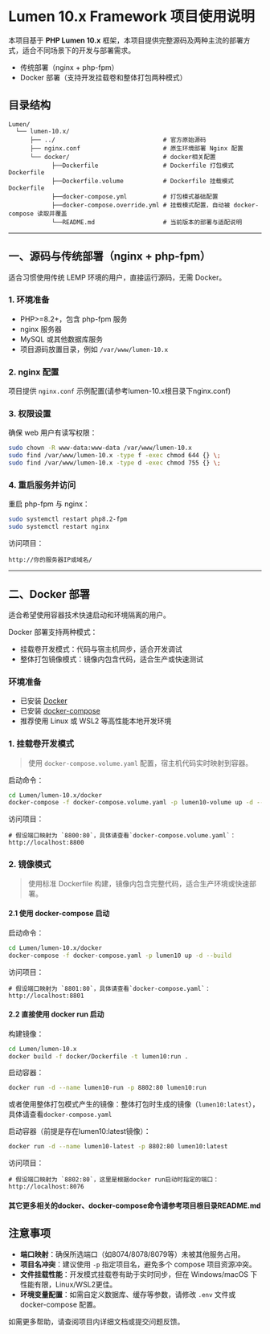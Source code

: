 # Lumen 10.x Framework 项目使用说明

本项目基于 **PHP Lumen 10.x** 框架，本项目提供完整源码及两种主流的部署方式，适合不同场景下的开发与部署需求。

- 传统部署（nginx + php-fpm）
- Docker 部署（支持开发挂载卷和整体打包两种模式）

## 目录结构

```text
Lumen/
  └── lumen-10.x/
      ├── ../                              # 官方原始源码
      ├── nginx.conf                       # 原生环境部署 Nginx 配置
      └── docker/                          # docker相关配置
            ├──Dockerfile                  # Dockerfile 打包模式Dockerfile
            ├──Dockerfile.volume           # Dockerfile 挂载模式Dockerfile
            ├──docker-compose.yml          # 打包模式基础配置
            ├──docker-compose.override.yml # 挂载模式配置，自动被 docker-compose 读取并覆盖
            └──README.md                   # 当前版本的部署与适配说明
```

---

## 一、源码与传统部署（nginx + php-fpm）

适合习惯使用传统 LEMP 环境的用户，直接运行源码，无需 Docker。

### 1. 环境准备

- PHP>=8.2+，包含 php-fpm 服务
- nginx 服务器
- MySQL 或其他数据库服务
- 项目源码放置目录，例如 `/var/www/lumen-10.x`

### 2. nginx 配置

项目提供 `nginx.conf` 示例配置(请参考lumen-10.x根目录下nginx.conf)

### 3. 权限设置

确保 web 用户有读写权限：

```bash
sudo chown -R www-data:www-data /var/www/lumen-10.x
sudo find /var/www/lumen-10.x -type f -exec chmod 644 {} \;
sudo find /var/www/lumen-10.x -type d -exec chmod 755 {} \;
```

### 4. 重启服务并访问

重启 php-fpm 与 nginx：

```bash
sudo systemctl restart php8.2-fpm
sudo systemctl restart nginx
```

访问项目：

```
http://你的服务器IP或域名/
```

---

## 二、Docker 部署

适合希望使用容器技术快速启动和环境隔离的用户。

Docker 部署支持两种模式：

- 挂载卷开发模式：代码与宿主机同步，适合开发调试
- 整体打包镜像模式：镜像内包含代码，适合生产或快速测试

### 环境准备

- 已安装 [Docker](https://docs.docker.com/get-docker/)
- 已安装 [docker-compose](https://docs.docker.com/compose/install/)
- 推荐使用 Linux 或 WSL2 等高性能本地开发环境

### 1. 挂载卷开发模式

> 使用 `docker-compose.volume.yaml` 配置，宿主机代码实时映射到容器。

启动命令：

```bash
cd Lumen/lumen-10.x/docker
docker-compose -f docker-compose.volume.yaml -p lumen10-volume up -d --build
```

访问项目：

```
# 假设端口映射为 `8800:80`，具体请查看`docker-compose.volume.yaml`：
http://localhost:8800
```

### 2. 镜像模式

> 使用标准 Dockerfile 构建，镜像内包含完整代码，适合生产环境或快速部署。

#### 2.1 使用 docker-compose 启动

启动命令：

```bash
cd Lumen/lumen-10.x/docker
docker-compose -f docker-compose.yaml -p lumen10 up -d --build
```

访问项目：

```
# 假设端口映射为 `8801:80`，具体请查看`docker-compose.yaml`：
http://localhost:8801
```

#### 2.2 直接使用 docker run 启动

构建镜像：

```bash
cd Lumen/lumen-10.x
docker build -f docker/Dockerfile -t lumen10:run .
```

启动容器：

```bash
docker run -d --name lumen10-run -p 8802:80 lumen10:run
```

或者使用整体打包模式产生的镜像：整体打包时生成的镜像（`lumen10:latest`），具体请查看`docker-compose.yaml`

启动容器（前提是存在lumen10:latest镜像）：

```bash
docker run -d --name lumen10-latest -p 8802:80 lumen10:latest
```

访问项目：

```
# 假设端口映射为 `8802:80`，这里是根据docker run启动时指定的端口：
http://localhost:8076
```

#### 其它更多相关的docker、docker-compose命令请参考项目根目录README.md

## 注意事项

- **端口映射**：确保所选端口（如8074/8078/8079等）未被其他服务占用。
- **项目名冲突**：建议使用 `-p` 指定项目名，避免多个 compose 项目资源冲突。
- **文件挂载性能**：开发模式挂载卷有助于实时同步，但在 Windows/macOS 下性能有限，Linux/WSL2更佳。
- **环境变量配置**：如需自定义数据库、缓存等参数，请修改 `.env` 文件或 docker-compose 配置。

如需更多帮助，请查阅项目内详细文档或提交问题反馈。
